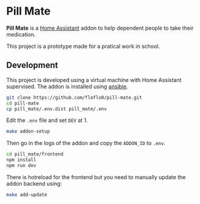 # Pill Mate

**Pill Mate** is a [Home Assistant](https://www.home-assistant.io/) addon to
help dependent people to take their medication.

This project is a prototype made for a pratical work in school.

## Development

This project is developed using a virtual machine with Home Assistant
supervised. The addon is installed using [ansible](https://www.ansible.com/).

```sh
git clone https://github.com/floflo0/pill-mate.git
cd pill-mate
cp pill_mate/.env.dist pill_mate/.env
```

Edit the `.env` file and set `DEV` at 1.

```sh
make addon-setup
```

Then go in the logs of the addon and copy the `ADDON_ID` to `.env`.

```sh
cd pill_mate/frontend
npm install
npm run dev
```

There is hotreload for the frontend but you need to manually update the addon
backend using:

```sh
make add-update
```
